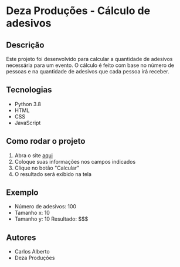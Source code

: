 # Deza Produções - Cálculo de adesivos
## Descrição
Este projeto foi desenvolvido para calcular a quantidade de adesivos necessária para um evento. O cálculo é feito com base no número de pessoas e na quantidade de adesivos que cada pessoa irá receber.

## Tecnologias
- Python 3.8
- HTML
- CSS
- JavaScript

## Como rodar o projeto
1. Abra o site [aqui](https://github.com/carlusnz-dev/calculo_preco_deza)
2. Coloque suas informações nos campos indicados
3. Clique no botão "Calcular"
4. O resultado será exibido na tela

## Exemplo
- Número de adesivos: 100
- Tamanho x: 10
- Tamanho y: 10
Resultado: $$$

## Autores
- Carlos Alberto
- Deza Produções